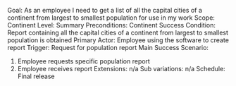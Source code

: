 Goal: As an employee I need to get a list of all the capital cities of a continent from largest to smallest population for use in my work
Scope: Continent
Level: Summary
Preconditions: Continent
Success Condition: Report containing all the capital cities of a continent from largest to smallest population is obtained
Primary Actor: Employee using the software to create report
Trigger: Request for population report
Main Success Scenario:
1. Employee requests specific population report
2. Employee receives report
Extensions: n/a
Sub variations: n/a
Schedule: Final release
